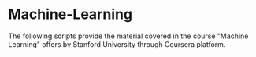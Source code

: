 # Machine-Learning
The following scripts provide the material covered in the course "Machine Learning" offers by Stanford University through Coursera platform. 
